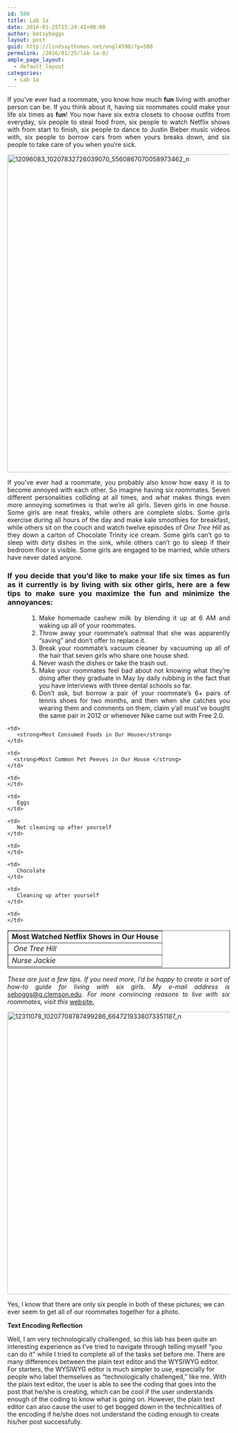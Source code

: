 ```yaml
---
id: 580
title: Lab 1a
date: 2016-01-25T15:24:41+00:00
author: betsyboggs
layout: post
guid: http://lindsaythomas.net/engl4590/?p=580
permalink: /2016/01/25/lab-1a-8/
ample_page_layout:
  - default_layout
categories:
  - Lab 1a
---
```

<p style="text-align: justify">
  If you&#8217;ve ever had a roommate, you know how much <strong>fun</strong> living with another person can be. If you think about it, having six roommates could make your life six times as <strong>fun</strong>! You now have six extra closets to choose outfits from everyday, six people to steal food from, six people to watch Netflix shows with from start to finish, six people to dance to Justin Bieber music videos with, six people to borrow cars from when yours breaks down, and six people to take care of you when you&#8217;re sick.
</p>

<a href="http://lindsaythomas.net/engl4590/wp-content/uploads/sites/10/2016/01/12096083_10207832726039070_5560867070058973462_n.jpg" rel="attachment wp-att-597"><img class="alignnone size-full wp-image-597" src="http://lindsaythomas.net/engl4590/wp-content/uploads/sites/10/2016/01/12096083_10207832726039070_5560867070058973462_n.jpg" alt="12096083_10207832726039070_5560867070058973462_n" width="960" height="720" srcset="http://lindsaythomas.net/engl4590/wp-content/uploads/sites/10/2016/01/12096083_10207832726039070_5560867070058973462_n.jpg 960w, http://lindsaythomas.net/engl4590/wp-content/uploads/sites/10/2016/01/12096083_10207832726039070_5560867070058973462_n-300x225.jpg 300w, http://lindsaythomas.net/engl4590/wp-content/uploads/sites/10/2016/01/12096083_10207832726039070_5560867070058973462_n-768x576.jpg 768w" sizes="(max-width: 960px) 100vw, 960px" /></a>

<p style="text-align: justify">
  If you&#8217;ve ever had a roommate, you probably also know how easy it is to become annoyed with each other. So imagine having six roommates. Seven different personalities colliding at all times, and what makes things even more annoying sometimes is that we&#8217;re all girls. Seven girls in one house. Some girls are neat freaks, while others are complete slobs. Some girls exercise during all hours of the day and make kale smoothies for breakfast, while others sit on the couch and watch twelve episodes of <em>One Tree Hill</em> as they down a carton of Chocolate Trinity ice cream. Some girls can&#8217;t go to sleep with dirty dishes in the sink, while others can&#8217;t go to sleep if their bedroom floor is visible. Some girls are engaged to be married, while others have never dated anyone.
</p>

<h3 style="text-align: justify">
  If you decide that you&#8217;d like to make your life six times as <strong>fun</strong> as it currently is by living with six other girls, here are a few tips to make sure you maximize the <strong>fun</strong> and minimize the annoyances:<ins datetime="2016-01-25T18:16:39+00:00"></ins>
</h3>

<ol style="text-align: justify">
  <ol style="text-align: justify">
    <ol>
      <li>
        Make homemade cashew milk by blending it up at 6 AM and waking up all of your roommates.<br /> <ins datetime="2016-01-25T18:16:39+00:00"></ins>
      </li>
      <li>
        Throw away your roommate&#8217;s oatmeal that she was apparently &#8220;saving&#8221; and don&#8217;t offer to replace it.
      </li>
      <li>
        Break your roommate&#8217;s vacuum cleaner by vacuuming up all of the hair that seven girls who share one house shed.
      </li>
      <li>
        Never wash the dishes or take the trash out.
      </li>
      <li>
        Make your roommates feel bad about not knowing what they&#8217;re doing after they graduate in May by daily rubbing in the fact that you have interviews with three dental schools so far.
      </li>
      <li>
        Don&#8217;t ask, but borrow a pair of your roommate&#8217;s 6+ pairs of tennis shoes for two months, and then when she catches you wearing them and comments on them, claim y&#8217;all must&#8217;ve bought the same pair in 2012 or whenever Nike came out with Free 2.0.
      </li>
    </ol>
  </ol>
</ol>

<table style="height: 86px" border="”1″" width="620" cellspacing="”0″" cellpadding="”0″">
  <tr>
    <td>
      <strong>Most Watched Netflix Shows in Our House</strong>
    </td>
    
    <td>
       <strong>Most Consumed Foods in Our House</strong>
    </td>
    
    <td>
      <strong>Most Common Pet Peeves in Our House </strong>
    </td>
    
    <td>
    </td>
  </tr>
  
  <tr>
    <td>
      <em> One Tree Hill</em>
    </td>
    
    <td>
       Eggs
    </td>
    
    <td>
       Not cleaning up after yourself
    </td>
    
    <td>
    </td>
  </tr>
  
  <tr>
    <td>
      <em>Nurse Jackie</em>
    </td>
    
    <td>
       Chocolate
    </td>
    
    <td>
       Cleaning up after yourself
    </td>
    
    <td>
    </td>
  </tr>
</table>

<p style="text-align: justify">
  <em>These are just a few tips. If you need more, I&#8217;d be happy to create a sort of how-to guide for living with six girls.</em> <em>My e-mail address is</em> <a href="mailto:seboggs@g.clemson.edu">seboggs@g.clemson.edu</a>. <em>For more convincing reasons to live with six roommates, visit this</em> <a href="http://www.collegehumor.com/post/7032457/6-reasons-you-should-definitely-live-with-roommates">website.</a>
</p>

<a href="http://lindsaythomas.net/engl4590/wp-content/uploads/sites/10/2016/01/12311078_10207708787499286_6647219338073351187_n-1.jpg" rel="attachment wp-att-598"><img class="alignnone size-full wp-image-598" src="http://lindsaythomas.net/engl4590/wp-content/uploads/sites/10/2016/01/12311078_10207708787499286_6647219338073351187_n-1.jpg" alt="12311078_10207708787499286_6647219338073351187_n" width="960" height="640" srcset="http://lindsaythomas.net/engl4590/wp-content/uploads/sites/10/2016/01/12311078_10207708787499286_6647219338073351187_n-1.jpg 960w, http://lindsaythomas.net/engl4590/wp-content/uploads/sites/10/2016/01/12311078_10207708787499286_6647219338073351187_n-1-300x200.jpg 300w, http://lindsaythomas.net/engl4590/wp-content/uploads/sites/10/2016/01/12311078_10207708787499286_6647219338073351187_n-1-768x512.jpg 768w" sizes="(max-width: 960px) 100vw, 960px" /></a>

Yes, I know that there are only six people in both of these pictures; we can ever seem to get all of our roommates together for a photo.

**Text Encoding Reflection**

Well, I am very technologically challenged, so this lab has been quite an interesting experience as I&#8217;ve tried to navigate through telling myself &#8220;you can do it&#8221; while I tried to complete all of the tasks set before me. There are many differences between the plain text editor and the WYSIWYG editor. For starters, the WYSIWYG editor is much simpler to use, especially for people who label themselves as &#8220;technologically challenged,&#8221; like me. With the plain text editor, the user is able to see the coding that goes into the post that he/she is creating, which can be cool if the user understands enough of the coding to know what is going on. However, the plain text editor can also cause the user to get bogged down in the technicalities of the encoding if he/she does not understand the coding enough to create his/her post successfully.